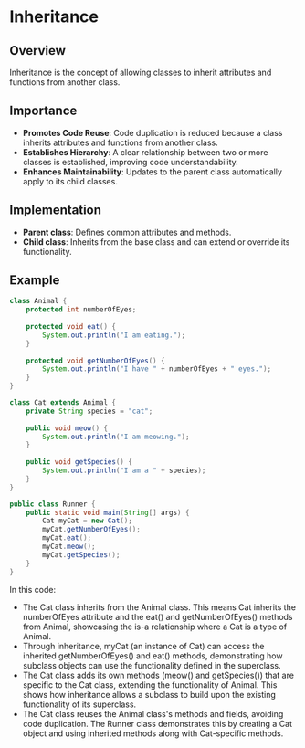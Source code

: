 # Inheritance

## Overview
Inheritance is the concept of allowing classes to inherit attributes and functions from another class.

## Importance
- **Promotes Code Reuse**: Code duplication is reduced because a class inherits attributes and functions from another class.
- **Establishes Hierarchy**: A clear relationship between two or more classes is established, improving code understandability.
- **Enhances Maintainability**: Updates to the parent class automatically apply to its child classes.

## Implementation
- **Parent class**: Defines common attributes and methods.
- **Child class**: Inherits from the base class and can extend or override its functionality.

## Example
```java
class Animal {
    protected int numberOfEyes;
    
    protected void eat() {
        System.out.println("I am eating.");
    }
    
    protected void getNumberOfEyes() {
        System.out.println("I have " + numberOfEyes + " eyes.");
    }
}

class Cat extends Animal {
    private String species = "cat";
    
    public void meow() {
        System.out.println("I am meowing.");
    }
    
    public void getSpecies() {
        System.out.println("I am a " + species);
    }
}

public class Runner {
    public static void main(String[] args) {
        Cat myCat = new Cat();
        myCat.getNumberOfEyes();
        myCat.eat();
        myCat.meow();
        myCat.getSpecies();
    }
}
```
In this code:
- The Cat class inherits from the Animal class. This means Cat inherits the numberOfEyes attribute and the eat() and getNumberOfEyes() methods from Animal, showcasing the is-a relationship where a Cat is a type of Animal.
- Through inheritance, myCat (an instance of Cat) can access the inherited getNumberOfEyes() and eat() methods, demonstrating how subclass objects can use the functionality defined in the superclass.
- The Cat class adds its own methods (meow() and getSpecies()) that are specific to the Cat class, extending the functionality of Animal. This shows how inheritance allows a subclass to build upon the existing functionality of its superclass.
- The Cat class reuses the Animal class's methods and fields, avoiding code duplication. The Runner class demonstrates this by creating a Cat object and using inherited methods along with Cat-specific methods.
